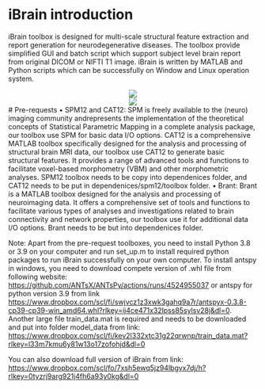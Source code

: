 # iBrain introduction
iBrain toolbox is designed for multi-scale structural feature extraction and report generation for neurodegenerative diseases. The toolbox provide simplified GUI and batch script which support subject level brain report from original DICOM or NIFTI T1 image. iBrain is written by MATLAB and Python scripts which can be successfully on Window and Linux operation system. 
<div align=center>
<img src=https://github.com/YongLiuLab/iBrain/assets/20011474/3de46c0a-3298-4274-bc4b-bc23bb4f4b2c>
</div>
<div align=center>
<img src=https://github.com/YongLiuLab/iBrain/assets/20011474/e330cebb-50d2-42d4-b246-086a5999c407>
</div>
# Pre-requests
• SPM12 and CAT12: SPM is freely available to the (neuro) imaging community andrepresents the implementation of the theoretical concepts of Statistical Parametric Mapping in a complete analysis package, our toolbox use SPM for basic data I/O options. CAT12 is a comprehensive MATLAB toolbox specifically designed for the analysis and processing of structural brain MRI data, our toolbox use CAT12 to generate basic structural features. It provides a range of advanced tools and functions to facilitate voxel-based morphometry (VBM) and other morphometric analyses. SPM12 toolbox needs to be copy into dependenices folder, and CAT12 needs to be put in dependenices/spm12/toolbox folder. 
• Brant: Brant is a MATLAB toolbox designed for the analysis and processing of neuroimaging data. It offers a comprehensive set of tools and functions to facilitate various types of analyses and investigations related to brain connectivity and network properties, our toolbox use it for additional data I/O options. Brant needs to be but into dependenices folder. 

Note: Apart from the pre-request toolboxes, you need to install Python 3.8 or 3.9 on your computer and run set_up.m to install required python packages to run iBrain successfully on your own computer. To install antspy in windows, you need to download compete version of .whl file from following website:  https://github.com/ANTsX/ANTsPy/actions/runs/4524955037 or antspy for python version 3.9 from link https://www.dropbox.com/scl/fi/swjvcz1z3xwk3gahq9a7r/antspyx-0.3.8-cp39-cp39-win_amd64.whl?rlkey=ij4ce471x32lpss85sylsv28j&dl=0. Another large file train_data.mat is required and needs to be downloaded and put into folder model_data from link: https://www.dropbox.com/scl/fi/kev2l332xtc31g22qrwnp/train_data.mat?rlkey=l33m7kmu6y81w13o17zofohjd&dl=0

You can also download full version of iBrain from link: https://www.dropbox.com/scl/fo/7xsh5ewq5jz94lbgvx7dj/h?rlkey=0tyzrj9arg921j4fh6a93y0kg&dl=0
